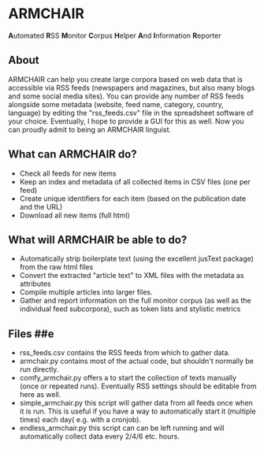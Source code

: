 # ARMCHAIR
**A**utomated **R**SS **M**onitor **C**orpus **H**elper **A**nd **I**nformation **R**eporter 

## About ##

ARMCHAIR can help you create large corpora based on web data that is accessible via RSS feeds (newspapers and magazines, but also many blogs and some social media sites).
You can provide any number of RSS feeds alongside some metadata (website, feed name, category, country, language) by editing the "rss_feeds.csv" file in the spreadsheet 
software of your choice. Eventually, I hope to provide a GUI for this as well.
Now you can proudly admit to being an ARMCHAIR linguist.


## What can ARMCHAIR do? ##
 * Check all feeds for new items
 * Keep an index and metadata of all collected items in CSV files (one per feed)
 * Create unique identifiers for each item (based on the publication date and the URL)
 * Download all new items (full html)


## What will ARMCHAIR be able to do? ##
 * Automatically strip boilerplate text (using the excellent jusText package) from the raw html files
 * Convert the extracted "article text" to XML files with the metadata as attributes
 * Compile multiple articles into larger files. 
 * Gather and report information on the full monitor corpus (as well as the individual feed subcorpora), such as token lists and stylistic metrics

 ## Files ##e
 * rss_feeds.csv contains the RSS feeds from which to gather data.
 * armchair.py contains most of the actual code, but shouldn't normally be run directly.
 * comfy_armchair.py offers a to start the collection of texts manually (once or repeated runs). Eventually RSS settings should be editable from here as well.
 * simple_armchair.py this script will gather data from all feeds once when it is run. This is useful if you have a way to automatically start it (multiple times) each day( e.g. with a cronjob).
 * endless_armchair.py this script can can be left running and will automatically collect data every 2/4/6 etc. hours.